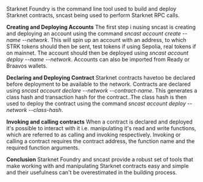 Starknet Foundry is the command line tool used to build and deploy Starknet contracts, sncast being used to perform Starknet RPC calls.

**Creating and Deploying Accounts**
The first step i nusing sncast is creating and deploying an account using the command *sncast account create --name --network*. This will spin up an account with an address, to which STRK tokens should then be sent, test tokens if using Sepolia, real tokens if on mainnet. The account should then be deployed using *sncast account deploy --name --network*.  Accounts can also be imported from Ready or Braavos wallets.

**Declaring and Deploying Contract**
Starknet contracts havetoo be declared before deployment to be available to the network. Contracts are declared using *sncast account declare --network --contract-name*. This generates a class hash and transaction hash for the contract..The class hash is then used to deploy the contract using the command *sncast account deploy --network --class-hash*.

**Invoking and calling contracts**
When a contract is declared and deployed it's possible to interact with it i.e. manipulating it's read and write functions, which are referred to as calling and invoking respectively. Invoking or calling a contract requires the contract address, the function name and the required function arguments.

**Conclusion**
Starknet Foundry and sncast provide a robust set of tools that make working with and manipulating Starknet contracts easy and simple and their usefulness can't be overestimated in the building process.
